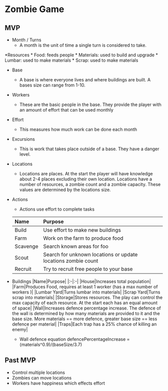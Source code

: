 # Zombie Game

## MVP

* Month / Turns
  * A month is the unit of time a single turn is considered to take.


*Resources
    * Food: feeds people
    * Materials: used to build and upgrade
    * Lumbar: used to make materials
    * Scrap: used to make materials


* Base
  * A base is where everyone lives and where buildings are built. A bases size can range from 1-10.


* Workers
  * These are the basic people in the base. They provide the player with an amount of effort that can be used monthly


* Effort
  * This measures how much work can be done each month


* Excursions
  * This is work that takes place outside of a base. They have a danger level.


* Locations
  * Locations are places. At the start the player will have knowledge about 2-4 places excluding their own location.
  Locations have a number of resources, a zombie count and a zombie capacity. These values are determined by the locations size.


* Actions
  * Actions use effort to complete tasks

  |Name|Purpose|
  |:-|:-|
  |Build|Use effort to make new buildings|
  |Farm|Work on the farm to produce food|
  |Scavenge|Search known areas for foo|
  |Scout|Search for unknown locations or update locations zombie count|
  |Recruit|Try to recruit free people to your base|

* Buildings
  |Name|Purpose|
  |:-|:-|
  |House|Increases total population|
  |Farm|Produces Food, requires at least 1 worker (has a max number of workers )|
  |Lumbar Yard|Turns lumbar into materials|
  |Scrap Yard|Turns scrap into materials|
  |Storage|Stores resources. The play can control the max capacity of each resource. At the start each has an equal amount of space|
  |Wall|Increases defence percentage increase. The defence of the wall is determined by how many materials are provided to it and the base size. More materials == more defence, greater base size == less defence per material|
  |Traps|Each trap has a 25% chance of killing an enemy|

  * Wall defence equation
    defencePercentageIncrease = (materials^0.9)/(baseSize/3.7)

## Past MVP

* Control multiple locations
* Zombies can move locations
* Workers have happiness which effects effort
